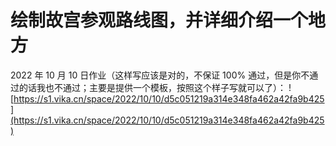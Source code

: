 # 绘制故宫参观路线图，并详细介绍一个地方
2022 年 10 月 10 日作业（这样写应该是对的，不保证 100% 通过，但是你不通过的话我也不通过；主要是提供一个模板，按照这个样子写就可以了）：
![https://s1.vika.cn/space/2022/10/10/d5c051219a314e348fa462a42fa9b425](https://s1.vika.cn/space/2022/10/10/d5c051219a314e348fa462a42fa9b425)
